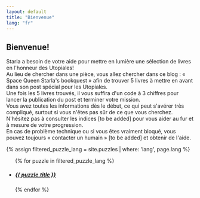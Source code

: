 ```yaml
---
layout: default
title: "Bienvenue"
lang: "fr"
---
```

## Bienvenue!
Starla a besoin de votre aide pour mettre en lumière une sélection de livres en l'honneur des Utopiales!<br>
Au lieu de chercher dans une pièce, vous allez chercher dans ce blog : « Space Queen Starla's bookquest » afin de trouver 5 livres à mettre en avant dans son post spécial pour les Utopiales.<br>
Une fois les 5 livres trouvés, il vous suffira d'un code à 3 chiffres pour lancer la publication du post et terminer votre mission.<br>
Vous avez toutes les informations dès le début, ce qui peut s'avérer très compliqué, surtout si vous n'êtes pas sûr de ce que vous cherchez. N'hésitez pas à consulter les indices [to be added] pour vous aider au fur et à mesure de votre progression.<br>
En cas de problème technique ou si vous êtes vraiment bloqué, vous pouvez toujours « contacter un humain » [to be added] et obtenir de l'aide.<br>

{% assign filtered_puzzle_lang = site.puzzles | where: 'lang', page.lang %}
<ul>
  {% for puzzle in filtered_puzzle_lang %}
    <li>
      <h5><a href="{{ puzzle.url | absolute_url}}">{{ puzzle.title }}</a></h5>
    </li>
  {% endfor %}
</ul>